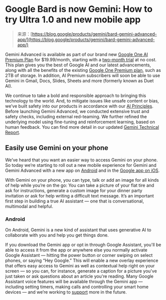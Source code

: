 <!--yml
category: 未分类
date: 2024-05-27 14:42:19
-->

# Google Bard is now Gemini: How to try Ultra 1.0 and new mobile app

> 来源：[https://blog.google/products/gemini/bard-gemini-advanced-app/](https://blog.google/products/gemini/bard-gemini-advanced-app/)

Gemini Advanced is available as part of our brand new [Google One AI Premium Plan](https://one.google.com/explore-plan/gemini-advanced?utm_source=gemini&utm_medium=web&utm_campaign=gemini_advanced_announce) for $19.99/month, starting with a [two-month trial](https://one.google.com/explore-plan/gemini-advanced?utm_source=gemini&utm_medium=web&utm_campaign=gemini_advanced_announce) at no cost. This plan gives you the best of Google AI and our latest advancements, along with all the benefits of the existing [Google One Premium plan](https://one.google.com/about/plans?utm_source=gemini&utm_medium=web&utm_campaign=gemini_advanced_announce), such as 2TB of storage. In addition, AI Premium subscribers will soon be able to use Gemini in Gmail, Docs, Slides, Sheets and more (formerly known as Duet AI).

We continue to take a bold and responsible approach to bringing this technology to the world. And, to mitigate issues like unsafe content or bias, we’ve built safety into our products in accordance with our [AI Principles](https://ai.google/responsibility/principles/). Before launching Gemini Advanced, we conducted extensive trust and safety checks, including external red-teaming. We further refined the underlying model using fine-tuning and reinforcement learning, based on human feedback. You can find more detail in our updated [Gemini Technical Report](https://storage.googleapis.com/deepmind-media/gemini/gemini_1_report.pdf).

## Easily use Gemini on your phone

We’ve heard that you want an easier way to access Gemini on your phone. So today we’re starting to roll out a new mobile experience for Gemini and Gemini Advanced with a new app on [Android](https://play.google.com/store/apps/details?id=com.google.android.apps.bard&utm_source=keyword_blog&utm_medium=owned&utm_campaign=blog_gem_24q1) and in the [Google app on iOS](https://apps.apple.com/us/app/google/id284815942?ppid=cdfe7851-5436-45cf-9eb8-60dd08f22ead&pt=9008&mt=8&ct=oo-pmm-web-gem-24q1blog).

With Gemini on your phone, you can type, talk or add an image for all kinds of help while you’re on the go: You can take a picture of your flat tire and ask for instructions, generate a custom image for your dinner party invitation or ask for help writing a difficult text message. It’s an important first step in building a true AI assistant — one that is conversational, multimodal and helpful.

### Android

On Android, Gemini is a new kind of assistant that uses generative AI to collaborate with you and help you get things done.

If you download the Gemini app or opt in through Google Assistant, you'll be able to access it from the app or anywhere else you normally activate Google Assistant — hitting the power button or corner swiping on select phones, or saying “Hey Google.” This will enable a new overlay experience that offers easy access to Gemini as well as contextual help right on your screen — so you can, for instance, generate a caption for a picture you've just taken or ask questions about an article you're reading. Many Google Assistant voice features will be available through the Gemini app — including setting timers, making calls and controlling your smart home devices — and we’re working to [support](https://support.google.com/gemini?p=awb_delegations) more in the future.
